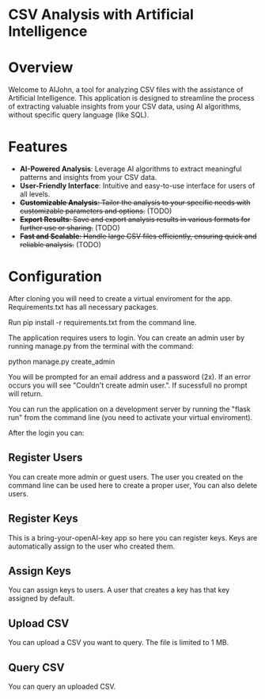 # CSV Analysis with Artificial Intelligence

# Overview

Welcome to AIJohn, a tool for analyzing CSV files with the assistance of Artificial Intelligence. This application is designed to streamline the process of extracting valuable insights from your CSV data, using AI algorithms, without specific query language (like SQL).

# Features

- **AI-Powered Analysis**: Leverage AI algorithms to extract meaningful patterns and insights from your CSV data.
- **User-Friendly Interface**: Intuitive and easy-to-use interface for users of all levels.
- ~~**Customizable Analysis**: Tailor the analysis to your specific needs with customizable parameters and options.~~ (TODO)
- ~~**Export Results**: Save and export analysis results in various formats for further use or sharing.~~ (TODO)
- ~~**Fast and Scalable**: Handle large CSV files efficiently, ensuring quick and reliable analysis.~~ (TODO)

# Configuration

After cloning you will need to create a virtual enviroment for the app. Requirements.txt has all necessary packages.

Run pip install -r requirements.txt from the command line.

The application requires users to login. You can create an admin user by running manage.py from the terminal with the command:

python manage.py create_admin

You will be prompted for an email address and a password (2x). If an error occurs you will see "Couldn't create admin user.". If sucessfull no prompt will return.

You can run the application on a development server by running the "flask run" from the command line (you need to activate your virtual enviroment).

After the login you can:

## Register Users

You can create more admin or guest users.
The user you created on the command line can be used here to create a proper user,
You can also delete users.

## Register Keys

This is a bring-your-openAI-key app so here you can register keys. Keys are automatically assign to the user who created them.

## Assign Keys

You can assign keys to users. A user that creates a key has that key assigned by default.

## Upload CSV

You can upload a CSV you want to query. The file is limited to 1 MB.

## Query CSV

You can query an uploaded CSV.
